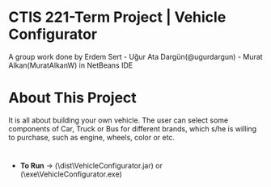 # CTIS 221-Term Project | Vehicle Configurator 

  A group work done by Erdem Sert - Uğur Ata Dargün(@ugurdargun) - Murat Alkan(MuratAlkanW) in NetBeans IDE

# About This Project
It is all about building your own vehicle. The user can
select some components of Car, Truck or Bus for different brands, which s/he is willing to
purchase, such as engine, wheels, color or etc.
#
- **To Run** -> (\dist\VehicleConfigurator.jar) or (\exe\VehicleConfigurator.exe)

